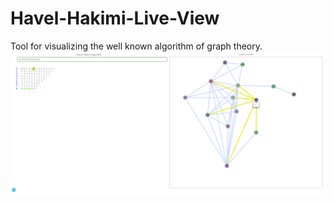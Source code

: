 # Havel-Hakimi-Live-View
Tool for visualizing the well known algorithm of graph theory.
![Screenshot](https://raw.githubusercontent.com/gj84/Havel-Hakimi-Live-View/master/img/sc.png)
